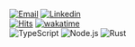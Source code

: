 [![Email](https://img.shields.io/badge/iam@gwansik.dev-005FF9?style=flat-square&logo=Mail.Ru&logoColor=white)](mailto:iam@gwansik.dev)
[![Linkedin](https://img.shields.io/badge/GwanSik_Kim-0A66C2?style=flat-square&logo=Linkedin&logoColor=white)](https://www.linkedin.com/in/gwansikk/)  
[![Hits](https://hits.seeyoufarm.com/api/count/incr/badge.svg?url=https%3A%2F%2Fgithub.com%2Fgwansikk&count_bg=%2379C83D&title_bg=%23555555&icon=github.svg&icon_color=%23E7E7E7&title=hits&edge_flat=true)](https://hits.seeyoufarm.com)
[![wakatime](https://wakatime.com/badge/user/018b296e-4cd5-41f2-aa72-2f479353ee2b.svg?style=flat-square)](https://wakatime.com/@018b296e-4cd5-41f2-aa72-2f479353ee2b)  
![TypeScript](https://img.shields.io/badge/TypeScript-3178C6?style=flat-square&logo=TypeScript&logoColor=white)
![Node.js](https://img.shields.io/badge/Node.js-339933?style=flat-square&logo=Node.js&logoColor=white)
![Rust](https://img.shields.io/badge/Rust-000000?style=flat-square&logo=Rust&logoColor=white)
<!--
![React](https://img.shields.io/badge/React-61DAFB?style=flat-square&logo=React&logoColor=black)
![Next.js](https://img.shields.io/badge/Next.js-000000?style=flat-square&logo=Next.js)
![NestJS](https://img.shields.io/badge/NestJS-E0234E?style=flat-square&logo=NestJS)  
![React Query](https://img.shields.io/badge/React_Query-FF4154?style=flat-square&logo=ReactQuery&logoColor=white)
![Recoil](https://img.shields.io/badge/Recoil-3578E5?style=flat-square&logo=Recoil&logoColor=white)  
![Tailwind CSS](https://img.shields.io/badge/TailwindCSS-06B6D4?style=flat-square&logo=TailwindCSS&logoColor=white)
![Emotion](https://img.shields.io/badge/Emotion-d26ac2?style=flat-square&logo=Emotion&logoColor=white)
![Framer-motion](https://img.shields.io/badge/Framer--motion-0055FF?style=flat-square&logo=Framer&logoColor=white)  
![Yarn Berry](https://img.shields.io/badge/Yarn_Berry-2C8EBB?style=flat-square&logo=yarn&logoColor=white)  
![Vite](https://img.shields.io/badge/Vite-646CFF?style=flat-square&logo=Vite&logoColor=white)
![SWC](https://img.shields.io/badge/SWC-000000?style=flat-square&logo=SWC&logoColor=white)
![Docker](https://img.shields.io/badge/Docker-2496ED?style=flat-square&logo=Docker&logoColor=white)  
![Jest](https://img.shields.io/badge/Jest-C21325?style=flat-square&logo=Jest&logoColor=white)  
![Jenkins](https://img.shields.io/badge/Jenkins-D24939?style=flat-square&logo=Jenkins&logoColor=white)
![GitHub Actions](https://img.shields.io/badge/GitHubActions-2088FF?style=flat-square&logo=GitHubActions&logoColor=white)
-->

